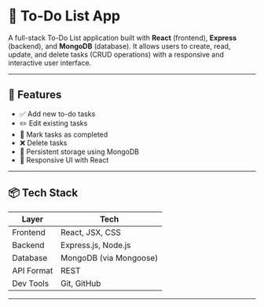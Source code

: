 # 📝 To-Do List App

A full-stack To-Do List application built with **React** (frontend), **Express** (backend), and **MongoDB** (database). It allows users to create, read, update, and delete tasks (CRUD operations) with a responsive and interactive user interface.

---

## 🚀 Features

- ✅ Add new to-do tasks
- ✏️ Edit existing tasks
- 📌 Mark tasks as completed
- ❌ Delete tasks
- 🔁 Persistent storage using MongoDB
- 📱 Responsive UI with React

---

## 📦 Tech Stack

| Layer       | Tech                         |
|-------------|------------------------------|
| Frontend    | React, JSX, CSS              |
| Backend     | Express.js, Node.js          |
| Database    | MongoDB (via Mongoose)       |
| API Format  | REST                         |
| Dev Tools   | Git, GitHub         |

---


